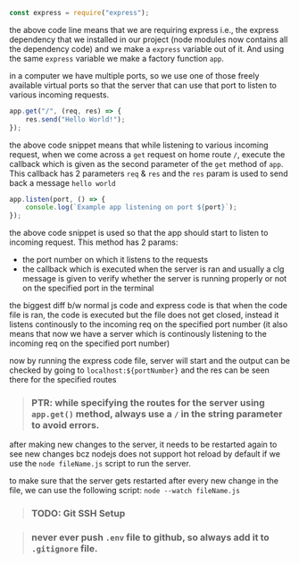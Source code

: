 ```javascript
const express = require("express");
```

the above code line means that we are requiring express i.e., the express dependency that we installed in our project (node modules now contains all the dependency code) and we make a `express` variable out of it. And using the same `express` variable we make a factory function `app`.

in a computer we have multiple ports, so we use one of those freely available virtual ports so that the server that can use that port to listen to various incoming requests.

```javascript
app.get("/", (req, res) => {
	res.send("Hello World!");
});
```

the above code snippet means that while listening to various incoming request, when we come across a `get` request on home route `/`, execute the callback which is given as the second parameter of the `get` method of `app`. This callback has 2 parameters `req` & `res` and the `res` param is used to send back a message `hello world`

```javascript
app.listen(port, () => {
	console.log(`Example app listening on port ${port}`);
});
```

the above code snippet is used so that the app should start to listen to incoming request. This method has 2 params:

- the port number on which it listens to the requests
- the callback which is executed when the server is ran and usually a clg message is given to verify whether the server is running properly or not on the specified port in the terminal

the biggest diff b/w normal js code and express code is that when the code file is ran, the code is executed but the file does not get closed, instead it listens continously to the incoming req on the specified port number (it also means that now we have a server which is continously listening to the incoming req on the specified port number)

now by running the express code file, server will start and the output can be checked by going to `localhost:${portNumber}` and the res can be seen there for the specified routes

> ### PTR: while specifying the routes for the server using `app.get()` method, always use a `/` in the string parameter to avoid errors.

after making new changes to the server, it needs to be restarted again to see new changes bcz nodejs does not support hot reload by default if we use the `node fileName.js` script to run the server.

to make sure that the server gets restarted after every new change in the file, we can use the following script: `node --watch fileName.js`

> ### TODO: Git SSH Setup

> ### never ever push `.env` file to github, so always add it to `.gitignore` file.
